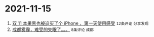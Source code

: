# 2021-11-15

1. [双 11 本果黑也被迫买了个 iPhone ，第一天使用感受](https://www.v2ex.com/t/815399) `12条评论` `分享发现`
1. [成都雾霾，难受的失眠了。。。](https://www.v2ex.com/t/815397) `8条评论` `成都`

